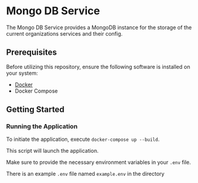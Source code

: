 # Mongo DB Service

The Mongo DB Service provides a MongoDB instance for the storage of the current organizations services and their config.

## Prerequisites

Before utilizing this repository, ensure the following software is installed on your system:

- [Docker](https://www.docker.com/get-started)
- Docker Compose 

## Getting Started

### Running the Application

To initiate the application, execute `docker-compose up --build`.

This script will launch the application.

Make sure to provide the necessary environment variables in your `.env` file.

There is an example `.env` file named `example.env` in the directory